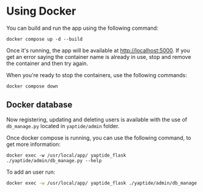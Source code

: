 # Using Docker

You can build and run the app using the following command:

```shell
docker compose up -d --build
```

Once it's running, the app will be available at [http://localhost:5000](http://localhost:5000). If you get an error saying the container name is already in use, stop and remove the container and then try again.

When you're ready to stop the containers, use the following commands:

```shell
docker compose down
```

## Docker database

Now registering, updating and deleting users is available with the use of `db_manage.py` located in `yaptide/admin` folder.

Once docker compose is running, you can use the following command, to get more information:
```
docker exec -w /usr/local/app/ yaptide_flask ./yaptide/admin/db_manage.py --help
```

To add an user run:

```bash
docker exec -w /usr/local/app/ yaptide_flask ./yaptide/admin/db_manage.py add-user admin --password password
```
